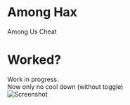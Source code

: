 # Among Hax
Among Us Cheat
# Worked?
Work in progress. <br />
Now only no cool down (without toggle)<br />
![Screenshot](https://media.tenor.com/images/81690ddabf4fa946a465f5549c95da7b/tenor.gif)

